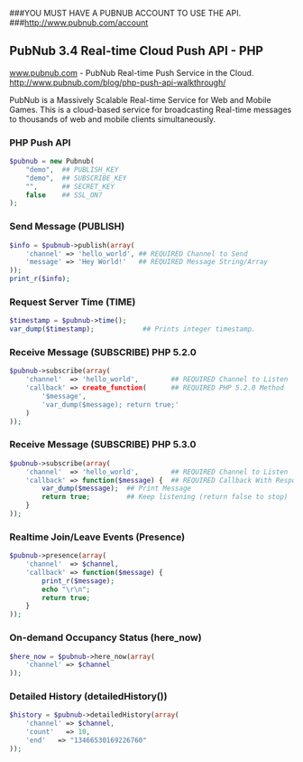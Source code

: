 ###YOU MUST HAVE A PUBNUB ACCOUNT TO USE THE API.
###http://www.pubnub.com/account

## PubNub 3.4 Real-time Cloud Push API - PHP

www.pubnub.com - PubNub Real-time Push Service in the Cloud. 
http://www.pubnub.com/blog/php-push-api-walkthrough/

PubNub is a Massively Scalable Real-time Service for Web and Mobile Games. This is a cloud-based service for broadcasting Real-time messages to thousands of web and mobile clients simultaneously.


### PHP Push API
```php
$pubnub = new Pubnub(
    "demo",  ## PUBLISH_KEY
    "demo",  ## SUBSCRIBE_KEY
    "",      ## SECRET_KEY
    false    ## SSL_ON?
);
```


### Send Message (PUBLISH)
```php
$info = $pubnub->publish(array(
    'channel' => 'hello_world', ## REQUIRED Channel to Send
    'message' => 'Hey World!'   ## REQUIRED Message String/Array
));
print_r($info);
```

### Request Server Time (TIME)
```php
$timestamp = $pubnub->time();
var_dump($timestamp);            ## Prints integer timestamp.
```

### Receive Message (SUBSCRIBE) PHP 5.2.0
```php
$pubnub->subscribe(array(
    'channel'  => 'hello_world',        ## REQUIRED Channel to Listen
    'callback' => create_function(      ## REQUIRED PHP 5.2.0 Method
        '$message',
        'var_dump($message); return true;'
    )
));
```

### Receive Message (SUBSCRIBE) PHP 5.3.0
```php
$pubnub->subscribe(array(
    'channel'  => 'hello_world',        ## REQUIRED Channel to Listen
    'callback' => function($message) {  ## REQUIRED Callback With Response
        var_dump($message);  ## Print Message
        return true;         ## Keep listening (return false to stop)
    }
));
```


### Realtime Join/Leave Events (Presence)
```php
$pubnub->presence(array(
    'channel'  => $channel,
    'callback' => function($message) {
        print_r($message);
		echo "\r\n";
        return true;
    }
));
```

### On-demand Occupancy Status (here_now)
```php
$here_now = $pubnub->here_now(array(
    'channel' => $channel
));
```

### Detailed History (detailedHistory())
```php
$history = $pubnub->detailedHistory(array(
    'channel' => $channel,
    'count'   => 10,
    'end'   => "13466530169226760"
));
```
